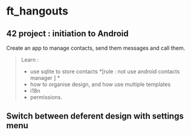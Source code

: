 # ft_hangouts
## 42 project : initiation to Android
Create an app to manage contacts, send them messages and call them.
> Learn :
> - use sqlite to store contacts *[rule : not use android contacts manager ] *
> - how to organise design, and how use multiple templates
> - i18n
> - permissions.

## Switch between deferent design with settings menu


<p align="center">
  <img width="20%" src="https://raw.githubusercontent.com/Syberam/ft_hangouts/master/ScreenShots__ft_hangouts/goto_option_menu.png>
  <p>&#10144;</p>
  <img width="20%" src="https://raw.githubusercontent.com/Syberam/ft_hangouts/master/ScreenShots__ft_hangouts/sshot_design_menu.png</p>


